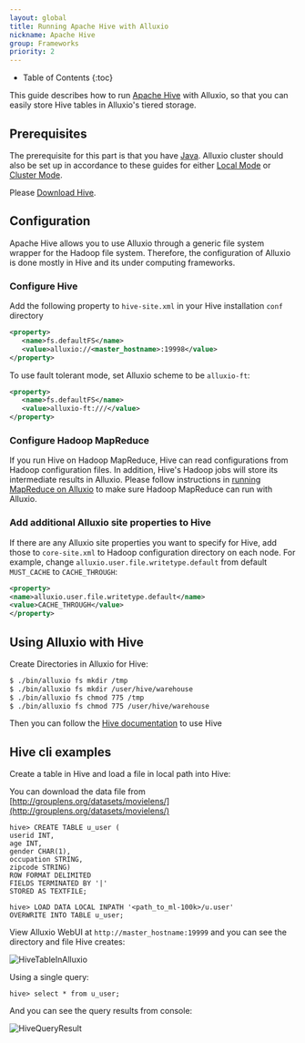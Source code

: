 ```yaml
---
layout: global
title: Running Apache Hive with Alluxio
nickname: Apache Hive
group: Frameworks
priority: 2
---
```


* Table of Contents
{:toc}

This guide describes how to run [Apache Hive](http://hive.apache.org/) with Alluxio, so
that you can easily store Hive tables in Alluxio's tiered storage.

## Prerequisites

The prerequisite for this part is that you have
[Java](Java-Setup.html). Alluxio cluster should also be
set up in accordance to these guides for either [Local Mode](Running-Alluxio-Locally.html) or
[Cluster Mode](Running-Alluxio-on-a-Cluster.html).

Please [Download Hive](http://hive.apache.org/downloads.html).

## Configuration

Apache Hive allows you to use Alluxio through a generic file system wrapper for the Hadoop file system.
Therefore, the configuration of Alluxio is done mostly in Hive and its under computing frameworks.

### Configure Hive

Add the following property to `hive-site.xml` in your Hive installation `conf` directory

```xml
<property>
   <name>fs.defaultFS</name>
   <value>alluxio://<master_hostname>:19998</value>
</property>
```

To use fault tolerant mode, set Alluxio scheme to be `alluxio-ft`:

```xml
<property>
   <name>fs.defaultFS</name>
   <value>alluxio-ft:///</value>
</property>
```

### Configure Hadoop MapReduce

If you run Hive on Hadoop MapReduce, Hive can read configurations from Hadoop configuration files. In addition,
Hive's Hadoop jobs will store its intermediate results in Alluxio. Please follow instructions in
[running MapReduce on Alluxio](Running-Hadoop-MapReduce-on-Alluxio.html) to make sure Hadoop MapReduce can run with Alluxio.


### Add additional Alluxio site properties to Hive

If there are any Alluxio site properties you want to specify for Hive, add those to `core-site.xml` to Hadoop configuration
 directory on each node. For example, change `alluxio.user.file.writetype.default` from default `MUST_CACHE` to `CACHE_THROUGH`:

```xml
<property>
<name>alluxio.user.file.writetype.default</name>
<value>CACHE_THROUGH</value>
</property>
```

## Using Alluxio with Hive

Create Directories in Alluxio for Hive:

```bash
$ ./bin/alluxio fs mkdir /tmp
$ ./bin/alluxio fs mkdir /user/hive/warehouse
$ ./bin/alluxio fs chmod 775 /tmp
$ ./bin/alluxio fs chmod 775 /user/hive/warehouse
```

Then you can follow the [Hive documentation](https://cwiki.apache.org/confluence/display/Hive/GettingStarted) to use Hive

## Hive cli examples

Create a table in Hive and load a file in local path into Hive:

You can download the data file from  [http://grouplens.org/datasets/movielens/](http://grouplens.org/datasets/movielens/)

```
hive> CREATE TABLE u_user (
userid INT,
age INT,
gender CHAR(1),
occupation STRING,
zipcode STRING)
ROW FORMAT DELIMITED
FIELDS TERMINATED BY '|'
STORED AS TEXTFILE;

hive> LOAD DATA LOCAL INPATH '<path_to_ml-100k>/u.user'
OVERWRITE INTO TABLE u_user;
```

View Alluxio WebUI at `http://master_hostname:19999` and you can see the directory and file Hive creates:

![HiveTableInAlluxio]({{site.data.img.screenshot_hive_table_in_alluxio}})

Using a single query:

```
hive> select * from u_user;
```

And you can see the query results from console:

![HiveQueryResult]({{site.data.img.screenshot_hive_query_result}})
